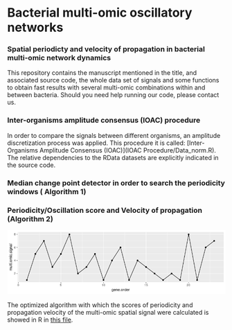 # Bacterial multi-omic oscillatory networks
### Spatial periodicty and velocity of propagation in bacterial multi-omic network dynamics
This repository contains the manuscript mentioned in the title, and associated source code, the whole data set of signals and some functions to obtain fast results with several multi-omic combinations within and between bacteria. Should you need help running our code, please contact us.





### Inter-organisms amplitude consensus (IOAC) procedure 
In order to compare the signals between different organisms, an amplitude discretization process was applied. This procedure it is called: [Inter-Organisms Amplitude Consensus (IOAC)](IOAC Procedure/Data_norm.R). The relative dependencies to the RData datasets are explicitly indicated in the source code.

### Median change point detector in order to search the periodicity windows ( Algorithm 1) 

### Periodicity/Oscillation score and Velocity of propagation (Algorithm 2)
![image](figures/plot1_supp.png)

The optimized algorithm with which the scores of periodicity and propagation velocity of the multi-omic spatial signal were calculated is showed in R in [this file](SupplementaryAlgo2.R).
